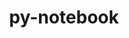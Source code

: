 ---
title: "py-notebook"
layout: cache
categories: [package, develop-2023-10-01]
meta: {"versions": ["6.4.12", "6.5.4"], "compilers": ["gcc@=11.1.0"], "oss": ["ubuntu20.04"], "platforms": ["linux"], "targets": ["ppc64le", "x86_64_v3"], "stacks": ["data-vis-sdk", "e4s", "e4s-power", "root"], "num_specs": 5, "num_specs_by_stack": {"root": 5, "e4s": 2, "e4s-power": 2, "data-vis-sdk": 1}}
spec_details: [{"hash": "hv5ve7qvjtimjizjgua7hfb4ljij5tmh", "compiler": "gcc@=11.1.0", "versions": ["6.5.4"], "os": "ubuntu20.04", "platform": "linux", "target": "x86_64_v3", "variants": ["build_system=python_pip"], "stacks": ["root", "e4s"], "size": "-", "tarball": "https://binaries.spack.io/develop-2023-10-01/build_cache/linux-ubuntu20.04-x86_64_v3/gcc-11.1.0/py-notebook-6.5.4/linux-ubuntu20.04-x86_64_v3-gcc-11.1.0-py-notebook-6.5.4-hv5ve7qvjtimjizjgua7hfb4ljij5tmh.spack"}, {"hash": "6so5evacmfx32q6yltwkvbixkb3fqlga", "compiler": "gcc@=11.1.0", "versions": ["6.5.4"], "os": "ubuntu20.04", "platform": "linux", "target": "ppc64le", "variants": ["build_system=python_pip"], "stacks": ["e4s-power", "root"], "size": "-", "tarball": "https://binaries.spack.io/develop-2023-10-01/build_cache/linux-ubuntu20.04-ppc64le/gcc-11.1.0/py-notebook-6.5.4/linux-ubuntu20.04-ppc64le-gcc-11.1.0-py-notebook-6.5.4-6so5evacmfx32q6yltwkvbixkb3fqlga.spack"}, {"hash": "b3vzube7sn5i45khduit5au57a3dl7cq", "compiler": "gcc@=11.1.0", "versions": ["6.4.12"], "os": "ubuntu20.04", "platform": "linux", "target": "ppc64le", "variants": ["build_system=python_pip"], "stacks": ["e4s-power", "root"], "size": "-", "tarball": "https://binaries.spack.io/develop-2023-10-01/build_cache/linux-ubuntu20.04-ppc64le/gcc-11.1.0/py-notebook-6.4.12/linux-ubuntu20.04-ppc64le-gcc-11.1.0-py-notebook-6.4.12-b3vzube7sn5i45khduit5au57a3dl7cq.spack"}, {"hash": "gl7kil3zkp762cdon5cbf4dygbfpacag", "compiler": "gcc@=11.1.0", "versions": ["6.5.4"], "os": "ubuntu20.04", "platform": "linux", "target": "x86_64_v3", "variants": ["build_system=python_pip"], "stacks": ["data-vis-sdk", "root"], "size": "-", "tarball": "https://binaries.spack.io/develop-2023-10-01/build_cache/linux-ubuntu20.04-x86_64_v3/gcc-11.1.0/py-notebook-6.5.4/linux-ubuntu20.04-x86_64_v3-gcc-11.1.0-py-notebook-6.5.4-gl7kil3zkp762cdon5cbf4dygbfpacag.spack"}, {"hash": "mxnsallm6nk4yxqjkwnqrus6hhc2bha3", "compiler": "gcc@=11.1.0", "versions": ["6.4.12"], "os": "ubuntu20.04", "platform": "linux", "target": "x86_64_v3", "variants": ["build_system=python_pip"], "stacks": ["root", "e4s"], "size": "-", "tarball": "https://binaries.spack.io/develop-2023-10-01/build_cache/linux-ubuntu20.04-x86_64_v3/gcc-11.1.0/py-notebook-6.4.12/linux-ubuntu20.04-x86_64_v3-gcc-11.1.0-py-notebook-6.4.12-mxnsallm6nk4yxqjkwnqrus6hhc2bha3.spack"}]
---